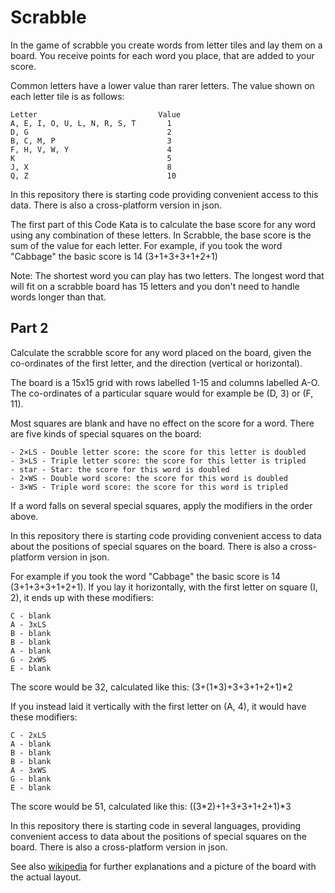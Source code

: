 Scrabble 
========

In the game of scrabble you create words from letter tiles and lay them on a board. You receive points for each word you place, that are added to your score.

Common letters have a lower value than rarer letters. The value shown on each letter tile is as follows:

    Letter                           Value
    A, E, I, O, U, L, N, R, S, T       1
    D, G                               2
    B, C, M, P                         3
    F, H, V, W, Y                      4
    K                                  5
    J, X                               8
    Q, Z                               10

In this repository there is starting code providing convenient access to this data. There is also a cross-platform version in json.

The first part of this Code Kata is to calculate the base score for any word using any combination of these letters. In Scrabble, the base score is the sum of the value for each letter. For example, if you took the word "Cabbage" the basic score is 14 (3+1+3+3+1+2+1)

Note: The shortest word you can play has two letters. The longest word that will fit on a scrabble board has 15 letters and you don't need to handle words longer than that. 

Part 2
------

Calculate the scrabble score for any word placed on the board, given the co-ordinates of the first letter, and the direction (vertical or horizontal).

The board is a 15x15 grid with rows labelled 1-15 and columns labelled A-O. The co-ordinates of a particular square would for example be (D, 3) or (F, 11). 

Most squares are blank and have no effect on the score for a word. There are five kinds of special squares on the board: 

    - 2×LS - Double letter score: the score for this letter is doubled
    - 3×LS - Triple letter score: the score for this letter is tripled
    - star - Star: the score for this word is doubled
    - 2×WS - Double word score: the score for this word is doubled
    - 3×WS - Triple word score: the score for this word is tripled

If a word falls on several special squares, apply the modifiers in the order above.

In this repository there is starting code providing convenient access to data about the positions of special squares on the board. There is also a cross-platform version in json.

For example if you took the word "Cabbage" the basic score is 14 (3+1+3+3+1+2+1). If you lay it horizontally, with the first letter on square (I, 2), it ends up with these modifiers:

    C - blank
    A - 3xLS
    B - blank
    B - blank
    A - blank
    G - 2xWS
    E - blank

The score would be 32, calculated like this: (3+(1*3)+3+3+1+2+1)*2

If you instead laid it vertically with the first letter on (A, 4), it would have these modifiers:

    C - 2xLS
    A - blank
    B - blank
    B - blank
    A - 3xWS
    G - blank
    E - blank

The score would be 51, calculated like this: ((3*2)+1+3+3+1+2+1)*3


In this repository there is starting code in several languages, providing convenient access to data about the positions of special squares on the board. There is also a cross-platform version in json.

See also [wikipedia](https://en.wikipedia.org/wiki/Scrabble) for further explanations and a picture of the board with the actual layout.


